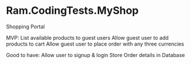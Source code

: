 # Ram.CodingTests.MyShop

Shopping Portal

MVP:
List available products to guest users
Allow guest user to add products to cart
Allow guest user to place order with any three currencies


Good to have:
Allow user to signup & login
Store Order details in Database

